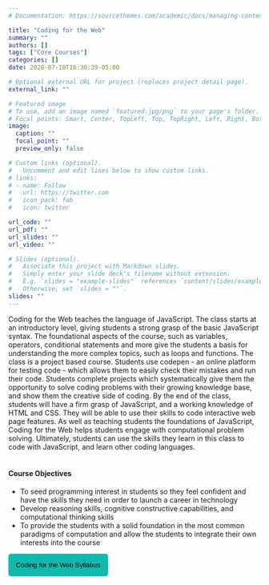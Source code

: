 ```yaml
---
# Documentation: https://sourcethemes.com/academic/docs/managing-content/

title: "Coding for the Web"
summary: ""
authors: []
tags: ["Core Courses"]
categories: []
date: 2020-07-10T16:30:39-05:00

# Optional external URL for project (replaces project detail page).
external_link: ""

# Featured image
# To use, add an image named `featured.jpg/png` to your page's folder.
# Focal points: Smart, Center, TopLeft, Top, TopRight, Left, Right, BottomLeft, Bottom, BottomRight.
image:
  caption: ""
  focal_point: ""
  preview_only: false

# Custom links (optional).
#   Uncomment and edit lines below to show custom links.
# links:
# - name: Follow
#   url: https://twitter.com
#   icon_pack: fab
#   icon: twitter

url_code: ""
url_pdf: ""
url_slides: ""
url_video: ""

# Slides (optional).
#   Associate this project with Markdown slides.
#   Simply enter your slide deck's filename without extension.
#   E.g. `slides = "example-slides"` references `content/slides/example-slides.md`.
#   Otherwise, set `slides = ""`.
slides: ""
---
```


Coding for the Web teaches the language of JavaScript. The class starts at an introductory level, giving students a strong grasp of the basic JavaScript syntax. The foundational aspects of the course, such as variables, operators, conditional statements and more give the students a basis for understanding the more complex topics, such as loops and functions. 
The class is a project based course. Students use codepen - an online platform for testing code - which allows them to easily check their mistakes and run their code. Students complete projects which systematically give them the opportunity to solve coding problems with their growing knowledge base, and show them the creative side of coding. 
By the end of the class, students will have a firm grasp of JavaScript, and a working knowledge of HTML and CSS. They will be able to use their skills to code interactive web page features. As well as teaching students the foundations of JavaScript, Coding for the Web helps students engage with computational problem solving. Ultimately, students can use the skills they learn in this class to code with JavaScript, and learn other coding languages. 
<br>
<br>
#### Course Objectives 

- To seed programming interest in students so they feel confident and have the skills they need in order to launch a career in technology
- Develop reasoning skills, cognitive constructive capabilities, and computational thinking skills
- To provide the students with a solid foundation in the most common paradigms of computation and allow the students to integrate their own interests into the course 



<a href="../../downloads/CodingForTheWeb.pdf" target="_blank"> <button style= "background-color:#0fbaad; border: none ; border-radius: 5px; padding: 15px"> Coding for the Web Syllabus </button></a>